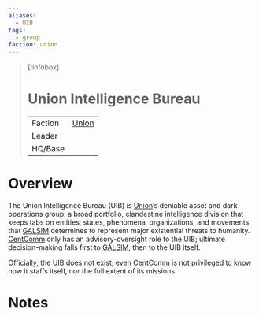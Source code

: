 ```yaml
---
aliases:
  - UIB
tags:
  - group
faction: union
---
```

> [!infobox] 
> # Union Intelligence Bureau
> | | |
> | ---- | ---- |
> | Faction | [Union](Union.md) |
> | Leader |  |
> | HQ/Base | |


# Overview
The Union Intelligence Bureau (UIB) is [Union](Union.md)’s deniable asset and dark operations group: a broad portfolio, clandestine intelligence division that keeps tabs on entities, states, phenomena, organizations, and movements that [GALSIM](GALSIM.md) determines to represent major existential threats to humanity. [CentComm](Union%20Central%20Committee.md) only has an advisory-oversight role to the UIB; ultimate decision-making falls first to [GALSIM](GALSIM.md), then to the UIB itself.

Officially, the UIB does not exist; even [CentComm](Union%20Central%20Committee.md) is not privileged to know how it staffs itself, nor the full extent of its missions.

# Notes